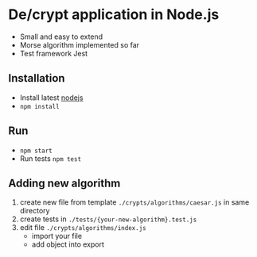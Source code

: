 # De/crypt application in Node.js
* Small and easy to extend 
* Morse algorithm implemented so far
* Test framework Jest

## Installation
* Install latest [nodejs](https://nodejs.org/en/) 
* `npm install`

## Run
* `npm start`
* Run tests `npm test`

## Adding new algorithm
1. create new file from template `./crypts/algorithms/caesar.js` in same directory
2. create tests in `./tests/{your-new-algorithm}.test.js`
2. edit file `./crypts/algorithms/index.js` 
    * import your file 
    * add object into export